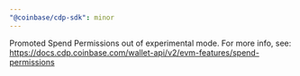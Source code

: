 ```yaml
---
"@coinbase/cdp-sdk": minor
---
```


Promoted Spend Permissions out of experimental mode. For more info, see: https://docs.cdp.coinbase.com/wallet-api/v2/evm-features/spend-permissions
